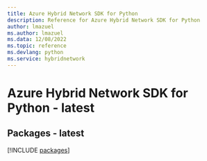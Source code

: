 ```yaml
---
title: Azure Hybrid Network SDK for Python
description: Reference for Azure Hybrid Network SDK for Python
author: lmazuel
ms.author: lmazuel
ms.data: 12/08/2022
ms.topic: reference
ms.devlang: python
ms.service: hybridnetwork
---
```

# Azure Hybrid Network SDK for Python - latest
## Packages - latest
[!INCLUDE [packages](hybrid-network-index.md)]